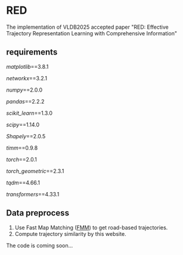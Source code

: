 # RED

The implementation of VLDB2025 accepted paper "RED: Effective Trajectory Representation Learning with
Comprehensive Information"

## requirements

*matplotlib*==3.8.1

*networkx*==3.2.1

*numpy*==2.0.0

*pandas*==2.2.2

*scikit_learn*==1.3.0

*scipy*==1.14.0

*Shapely*==2.0.5

*timm*==0.9.8

*torch*==2.0.1

*torch_geometric*==2.3.1

*tqdm*==4.66.1

*transformers*==4.33.1

## Data preprocess

1. Use Fast Map Matching ([FMM](https://github.com/cyang-kth/fmm)) to get road-based trajectories.
2. Compute trajectory similarity by this website[](https://github.com/bguillouet/traj-dist).

The code is coming soon...
